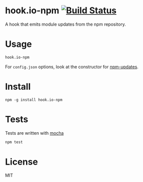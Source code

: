 # hook.io-npm [![Build Status](https://secure.travis-ci.org/fent/hook.io-npm.png)](http://travis-ci.org/fent/hook.io-npm)

A hook that emits module updates from the npm repository.


# Usage

```bash
hook.io-npm
```

For `config.json` options, look at the constructor for [npm-updates](https://github.com/fent/npm-updates).


# Install

    npm -g install hook.io-npm


# Tests
Tests are written with [mocha](https://mochajs.org/)

```bash
npm test
```

# License
MIT
